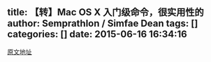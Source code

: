 title: 【转】Mac OS X 入门级命令，很实用性的
author: Semprathlon / Simfae Dean
tags: []
categories: []
date: 2015-06-16 16:34:16
---
[原文地址](http://blog.csdn.net/itianyi/article/details/8603185)